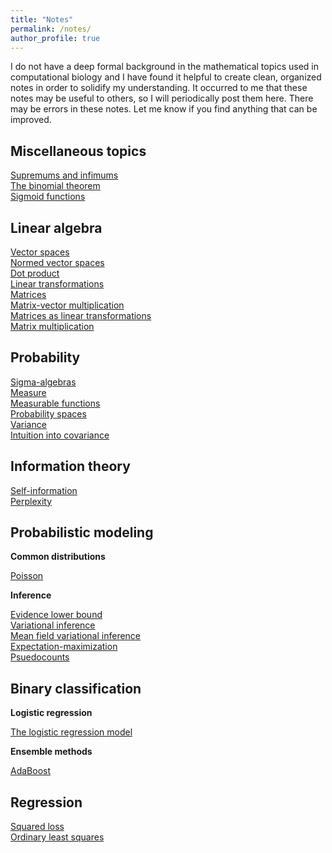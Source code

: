 ```yaml
---
title: "Notes"
permalink: /notes/
author_profile: true
---
```


I do not have a deep formal background in the mathematical topics used in computational biology and I have found it helpful to create clean, organized notes in order to solidify 
my understanding. It occurred to me that these notes may be useful to others, so I will periodically post them here. 
There may be errors in these notes. Let me know if you find anything that can be improved.

## Miscellaneous topics

[Supremums and infimums](http://mbernste.github.io/files/notes/BoundsSupremumsInfimums.pdf)  
[The binomial theorem](http://mbernste.github.io/files/notes/BinomialTheorem.pdf)  
[Sigmoid functions](http://mbernste.github.io/files/notes/SigmoidFunction.pdf)

## Linear algebra

[Vector spaces](http://mbernste.github.io/files/notes/VectorSpaces.pdf)  
[Normed vector spaces](http://mbernste.github.io/files/notes/NormedVectorSpaces.pdf)  
[Dot product](http://mbernste.github.io/files/notes/DotProduct.pdf)  
[Linear transformations](http://mbernste.github.io/files/notes/LinearTransformations.pdf)  
[Matrices](http://mbernste.github.io/files/notes/Matrices.pdf)  
[Matrix-vector multiplication](http://mbernste.github.io/files/notes/MatrixVectorMultiplication.pdf)  
[Matrices as linear transformations](http://mbernste.github.io/files/notes/MatricesAsLinearTransformations.pdf)  
[Matrix multiplication](http://mbernste.github.io/files/notes/MatrixMultiplication.pdf)

## Probability

[Sigma-algebras](http://mbernste.github.io/files/notes/SigmaAlgebras.pdf)  
[Measure](http://mbernste.github.io/files/notes/Measure.pdf)  
[Measurable functions](http://mbernste.github.io/files/notes/MeasurableFunctions.pdf)  
[Probability spaces](http://mbernste.github.io/files/notes/ProbabilitySpace.pdf)  
[Variance](http://mbernste.github.io/files/notes/Variance.pdf)  
[Intuition into covariance](http://mbernste.github.io/files/notes/VisualizingVarianceCovariance.pdf)

## Information theory

[Self-information](http://mbernste.github.io/files/notes/SelfInformation.pdf)  
[Perplexity](http://mbernste.github.io/files/notes/Perplexity.pdf)  

## Probabilistic modeling

**Common distributions**

[Poisson](http://mbernste.github.io/files/notes/Poisson.pdf)

**Inference**

[Evidence lower bound](http://mbernste.github.io/files/notes/EvidenceLowerBound.pdf)  
[Variational inference](http://mbernste.github.io/files/notes/VariationalInference.pdf)  
[Mean field variational inference](http://mbernste.github.io/files/notes/MeanFieldVariationalInference.pdf)  
[Expectation-maximization](http://mbernste.github.io/files/notes/EM.pdf)  
[Psuedocounts](http://mbernste.github.io/files/notes/Psuedocounts.pdf)  


## Binary classification

**Logistic regression**	

[The logistic regression model](http://mbernste.github.io/files/notes/LogisticRegression.pdf)

**Ensemble methods**

[AdaBoost](http://mbernste.github.io/files/notes/AdaBoost.pdf)

## Regression

[Squared loss](http://mbernste.github.io/files/notes/SquaredLoss.pdf)  
[Ordinary least squares](http://mbernste.github.io/files/notes/OrdinaryLeastSquares.pdf)




